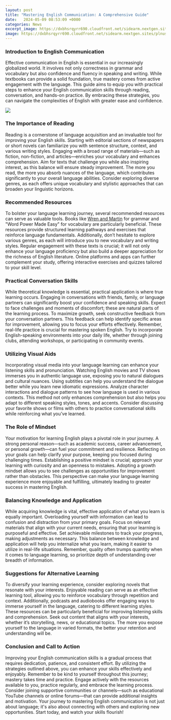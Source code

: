 ```yaml
---
layout: post
title: "Mastering English Communication: A Comprehensive Guide"
date:   2024-05-09 08:53:09 +0000
categories: News
excerpt_image: https://dxbhsrqyrr690.cloudfront.net/sidearm.nextgen.sites/plnusealions.com/images/responsive_2023/default_image.png
image: https://dxbhsrqyrr690.cloudfront.net/sidearm.nextgen.sites/plnusealions.com/images/responsive_2023/default_image.png
---
```


### Introduction to English Communication
Effective communication in English is essential in our increasingly globalized world. It involves not only correctness in grammar and vocabulary but also confidence and fluency in speaking and writing. While textbooks can provide a solid foundation, true mastery comes from active engagement with the language. This guide aims to equip you with practical steps to enhance your English communication skills through reading, conversation, and hands-on practice. By embracing these strategies, you can navigate the complexities of English with greater ease and confidence.

![](https://dxbhsrqyrr690.cloudfront.net/sidearm.nextgen.sites/plnusealions.com/images/responsive_2023/default_image.png)
### The Importance of Reading
Reading is a cornerstone of language acquisition and an invaluable tool for improving your English skills. Starting with editorial sections of newspapers or short novels can familiarize you with sentence structure, context, and various writing styles. Engaging with a broad range of materials—such as fiction, non-fiction, and articles—enriches your vocabulary and enhances comprehension. Aim for texts that challenge you while also inspiring interest, as this balance will ensure steady improvement. The more you read, the more you absorb nuances of the language, which contributes significantly to your overall language abilities. Consider exploring diverse genres, as each offers unique vocabulary and stylistic approaches that can broaden your linguistic horizons.
### Recommended Resources
To bolster your language learning journey, several recommended resources can serve as valuable tools. Books like [Wren and Martin](https://fr.edu.vn/en/Wren_and_Martin) for grammar and "Word Power Made Easy" for vocabulary are particularly beneficial. These resources provide structured learning pathways and exercises that reinforce language fundamentals. Additionally, don’t hesitate to explore various genres, as each will introduce you to new vocabulary and writing styles. Regular engagement with these texts is crucial; it will not only enhance your language proficiency but also build a deeper appreciation for the richness of English literature. Online platforms and apps can further complement your study, offering interactive exercises and quizzes tailored to your skill level.
### Practical Conversation Skills
While theoretical knowledge is essential, practical application is where true learning occurs. Engaging in conversations with friends, family, or language partners can significantly boost your confidence and speaking skills. Expect to face challenges and moments of discomfort; these are natural parts of the learning process. To maximize growth, seek constructive feedback from your conversation partners. This feedback can help identify specific areas for improvement, allowing you to focus your efforts effectively. Remember, real-life practice is crucial for mastering spoken English. Try to incorporate English-speaking environments into your daily life, whether through joining clubs, attending workshops, or participating in community events.
### Utilizing Visual Aids
Incorporating visual media into your language learning can enhance your listening skills and pronunciation. Watching English movies and TV shows immerses you in authentic language use, exposing you to natural dialogues and cultural nuances. Using subtitles can help you understand the dialogue better while you learn new idiomatic expressions. Analyze character interactions and dialogue patterns to see how language is used in various contexts. This method not only enhances comprehension but also helps you adapt to different speaking styles, tones, and accents. Consider discussing your favorite shows or films with others to practice conversational skills while reinforcing what you’ve learned.
### The Role of Mindset
Your motivation for learning English plays a pivotal role in your journey. A strong personal reason—such as academic success, career advancement, or personal growth—can fuel your commitment and resilience. Reflecting on your goals can help clarify your purpose, keeping you focused during challenging times. Establishing a positive mindset is crucial; approach your learning with curiosity and an openness to mistakes. Adopting a growth mindset allows you to see challenges as opportunities for improvement rather than obstacles. This perspective can make your language learning experience more enjoyable and fulfilling, ultimately leading to greater success in mastering English.
### Balancing Knowledge and Application
While acquiring knowledge is vital, effective application of what you learn is equally important. Overloading yourself with information can lead to confusion and distraction from your primary goals. Focus on relevant materials that align with your current needs, ensuring that your learning is purposeful and effective. Set achievable milestones to track your progress, making adjustments as necessary. This balance between knowledge and application will help you internalize what you learn, making it easier to utilize in real-life situations. Remember, quality often trumps quantity when it comes to language learning, so prioritize depth of understanding over breadth of information.
### Suggestions for Alternative Learning
To diversify your learning experience, consider exploring novels that resonate with your interests. Enjoyable reading can serve as an effective learning tool, allowing you to reinforce vocabulary through repetition and context. Additionally, podcasts and audiobooks offer engaging ways to immerse yourself in the language, catering to different learning styles. These resources can be particularly beneficial for improving listening skills and comprehension. Seek out content that aligns with your interests, whether it’s storytelling, news, or educational topics. The more you expose yourself to the language in varied formats, the better your retention and understanding will be.
### Conclusion and Call to Action
Improving your English communication skills is a gradual process that requires dedication, patience, and consistent effort. By utilizing the strategies outlined above, you can enhance your skills effectively and enjoyably. Remember to be kind to yourself throughout this journey; mastery takes time and practice. Engage actively with the resources available to you, practice regularly, and embrace the learning process. Consider joining supportive communities or channels—such as educational YouTube channels or online forums—that can provide additional insights and motivation. Your journey to mastering English communication is not just about language; it's also about connecting with others and exploring new opportunities. Start today, and watch your skills flourish!